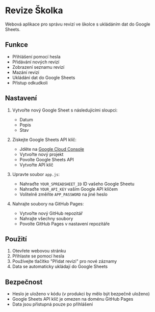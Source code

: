 # Revize Školka

Webová aplikace pro správu revizí ve školce s ukládáním dat do Google Sheets.

## Funkce

- Přihlášení pomocí hesla
- Přidávání nových revizí
- Zobrazení seznamu revizí
- Mazání revizí
- Ukládání dat do Google Sheets
- Přístup odkudkoli

## Nastavení

1. Vytvořte nový Google Sheet s následujícími sloupci:
   - Datum
   - Popis
   - Stav

2. Získejte Google Sheets API klíč:
   - Jděte na [Google Cloud Console](https://console.cloud.google.com)
   - Vytvořte nový projekt
   - Povolte Google Sheets API
   - Vytvořte API klíč

3. Upravte soubor `app.js`:
   - Nahraďte `YOUR_SPREADSHEET_ID` ID vašeho Google Sheetu
   - Nahraďte `YOUR_API_KEY` vaším Google API klíčem
   - Volitelně změňte `APP_PASSWORD` na jiné heslo

4. Nahrajte soubory na GitHub Pages:
   - Vytvořte nový GitHub repozitář
   - Nahrajte všechny soubory
   - Povolte GitHub Pages v nastavení repozitáře

## Použití

1. Otevřete webovou stránku
2. Přihlaste se pomocí hesla
3. Používejte tlačítko "Přidat revizi" pro nové záznamy
4. Data se automaticky ukládají do Google Sheets

## Bezpečnost

- Heslo je uloženo v kódu (v produkci by mělo být bezpečně uloženo)
- Google Sheets API klíč je omezen na doménu GitHub Pages
- Data jsou přístupná pouze po přihlášení 